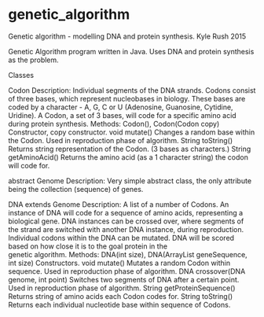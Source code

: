 # genetic_algorithm
Genetic algorithm - modelling DNA and protein synthesis. 
Kyle Rush 2015

Genetic Algorithm program written in Java.  Uses DNA and protein synthesis as the problem.  

Classes

Codon 
  Description:
    Individual segments of the DNA strands.  Codons consist of three bases, which represent nucleobases in biology.  These bases
    are coded by a character - A, G, C or U (Adenosine, Guanosine, Cytidine, Uridine).  A Codon, a set of 3 bases, will code for
    a specific amino acid during protein synthesis.
  Methods:
    Codon(), Codon(Codon copy)
      Constructor, copy constructor.
    void mutate()
      Changes a random base within the Codon.  Used in reproduction phase of algorithm.
    String toString()
      Returns string representation of the Codon. (3 bases as characters.)
    String getAminoAcid()
      Returns the amino acid (as a 1 character string) the codon will code for.
      

abstract Genome<T>
  Description:
    Very simple abstract class, the only attribute being the collection (sequence) of genes.

DNA extends Genome<Codon>
  Description:
    A list of a number of Codons.  An instance of DNA will code for a sequence of amino acids, representing a biological gene.
    DNA instances can be crossed over, where segments of the strand are switched with another DNA instance, during reproduction.
    Individual codons within the DNA can be mutated.  DNA will be scored based on how close it is to the goal protein in the  
    genetic algorithm.
  Methods:
    DNA(int size), DNA(ArrayList<Codon> geneSequence, int size)
      Constructors.
    void mutate()
      Mutates a random Codon within sequence.  Used in reproduction phase of algorithm.
    DNA crossover(DNA genome, int point)
      Switches two segments of DNA after a certain point.  Used in reproduction phase of algorithm.
    String getProteinSequence()
      Returns string of amino acids each Codon codes for.
    String toString()
      Returns each individual nucleotide base within sequence of Codons.

